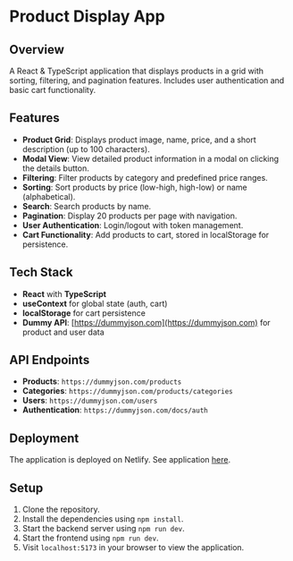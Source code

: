 # Product Display App


## Overview

A React & TypeScript application that displays products in a grid with sorting, filtering, and pagination features. Includes user authentication and basic cart functionality.

## Features

- **Product Grid**: Displays product image, name, price, and a short description (up to 100 characters).
- **Modal View**: View detailed product information in a modal on clicking the details button.
- **Filtering**: Filter products by category and predefined price ranges.
- **Sorting**: Sort products by price (low-high, high-low) or name (alphabetical).
- **Search**: Search products by name.
- **Pagination**: Display 20 products per page with navigation.
- **User Authentication**: Login/logout with token management.
- **Cart Functionality**: Add products to cart, stored in localStorage for persistence.

## Tech Stack

- **React** with **TypeScript**
- **useContext** for global state (auth, cart)
- **localStorage** for cart persistence
- **Dummy API**: [https://dummyjson.com](https://dummyjson.com) for product and user data

## API Endpoints

- **Products**: `https://dummyjson.com/products`
- **Categories**: `https://dummyjson.com/products/categories`
- **Users**: `https://dummyjson.com/users`
- **Authentication**: `https://dummyjson.com/docs/auth`

## Deployment

The application is deployed on Netlify.
See application [here](https://bright-sfogliatella-3056f6.netlify.app/).

## Setup

1. Clone the repository.
2. Install the dependencies using `npm install`.
3. Start the backend server using `npm run dev`.
4. Start the frontend using `npm run dev`.
5. Visit `localhost:5173` in your browser to view the application.

